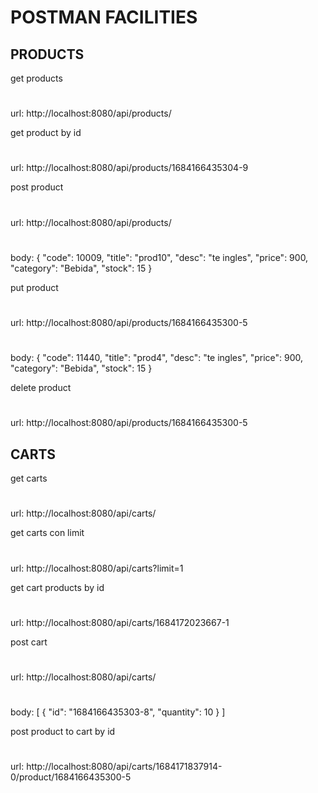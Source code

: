 # POSTMAN FACILITIES

## PRODUCTS
get products 
#
url: http://localhost:8080/api/products/


get product by id
#
url: http://localhost:8080/api/products/1684166435304-9


post product
#
url: http://localhost:8080/api/products/
#
body:
{
  "code": 10009,
  "title": "prod10",
  "desc": "te ingles",
  "price": 900,
  "category": "Bebida",
  "stock": 15
}


put product
#
url: http://localhost:8080/api/products/1684166435300-5
#
body:
{
  "code": 11440,
  "title": "prod4",
  "desc": "te ingles",
  "price": 900,
  "category": "Bebida",
  "stock": 15
}


delete product
#
url: http://localhost:8080/api/products/1684166435300-5

## CARTS
get carts
#
url: http://localhost:8080/api/carts/


get carts con limit
#
url: http://localhost:8080/api/carts?limit=1


get cart products by id
#
url: http://localhost:8080/api/carts/1684172023667-1


post cart
#
url: http://localhost:8080/api/carts/
#
body:
[
    {
        "id": "1684166435303-8",
        "quantity": 10
    }
]


post product to cart by id
#
url: http://localhost:8080/api/carts/1684171837914-0/product/1684166435300-5
